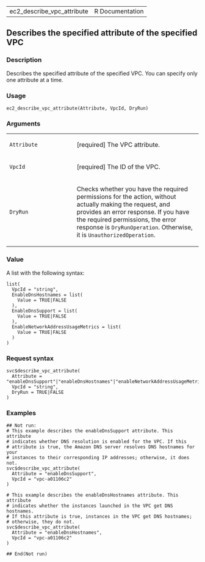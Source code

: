 <table style="width: 100%;">
<tbody>
<tr class="odd">
<td>ec2_describe_vpc_attribute</td>
<td style="text-align: right;">R Documentation</td>
</tr>
</tbody>
</table>

## Describes the specified attribute of the specified VPC

### Description

Describes the specified attribute of the specified VPC. You can specify
only one attribute at a time.

### Usage

    ec2_describe_vpc_attribute(Attribute, VpcId, DryRun)

### Arguments

<table>
<colgroup>
<col style="width: 35%" />
<col style="width: 65%" />
</colgroup>
<tbody>
<tr class="odd">
<td><code
id="ec2_describe_vpc_attribute_:_Attribute">Attribute</code></td>
<td><p>[required] The VPC attribute.</p></td>
</tr>
<tr class="even">
<td><code id="ec2_describe_vpc_attribute_:_VpcId">VpcId</code></td>
<td><p>[required] The ID of the VPC.</p></td>
</tr>
<tr class="odd">
<td><code id="ec2_describe_vpc_attribute_:_DryRun">DryRun</code></td>
<td><p>Checks whether you have the required permissions for the action,
without actually making the request, and provides an error response. If
you have the required permissions, the error response is
<code>DryRunOperation</code>. Otherwise, it is
<code>UnauthorizedOperation</code>.</p></td>
</tr>
</tbody>
</table>

### Value

A list with the following syntax:

    list(
      VpcId = "string",
      EnableDnsHostnames = list(
        Value = TRUE|FALSE
      ),
      EnableDnsSupport = list(
        Value = TRUE|FALSE
      ),
      EnableNetworkAddressUsageMetrics = list(
        Value = TRUE|FALSE
      )
    )

### Request syntax

    svc$describe_vpc_attribute(
      Attribute = "enableDnsSupport"|"enableDnsHostnames"|"enableNetworkAddressUsageMetrics",
      VpcId = "string",
      DryRun = TRUE|FALSE
    )

### Examples

    ## Not run: 
    # This example describes the enableDnsSupport attribute. This attribute
    # indicates whether DNS resolution is enabled for the VPC. If this
    # attribute is true, the Amazon DNS server resolves DNS hostnames for your
    # instances to their corresponding IP addresses; otherwise, it does not.
    svc$describe_vpc_attribute(
      Attribute = "enableDnsSupport",
      VpcId = "vpc-a01106c2"
    )

    # This example describes the enableDnsHostnames attribute. This attribute
    # indicates whether the instances launched in the VPC get DNS hostnames.
    # If this attribute is true, instances in the VPC get DNS hostnames;
    # otherwise, they do not.
    svc$describe_vpc_attribute(
      Attribute = "enableDnsHostnames",
      VpcId = "vpc-a01106c2"
    )

    ## End(Not run)
